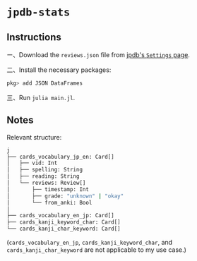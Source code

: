 # `jpdb-stats`

## Instructions

ー、Download the `reviews.json` file from [jpdb's `Settings` page](https://jpdb.io/settings).

二、Install the necessary packages:

```bash
pkg> add JSON DataFrames
```

三、Run `julia main.jl`.

## Notes

Relevant structure:

```bash
j
├── cards_vocabulary_jp_en: Card[]
│   ├── vid: Int
│   ├── spelling: String
│   ├── reading: String
│   └── reviews: Review[]
│       ├── timestamp: Int
│       ├── grade: "unknown" | "okay"
│       └── from_anki: Bool
│
├── cards_vocabulary_en_jp: Card[]
├── cards_kanji_keyword_char: Card[]
└── cards_kanji_char_keyword: Card[]
```

(`cards_vocabulary_en_jp`, `cards_kanji_keyword_char`, and `cards_kanji_char_keyword` are not applicable to my use case.)
